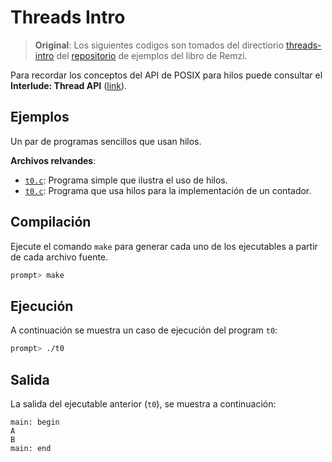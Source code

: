 # Threads Intro

> **Original**: Los siguientes codigos son tomados del directiorio [threads-intro](https://github.com/remzi-arpacidusseau/ostep-code/tree/master/threads-intro) del [repositorio](https://github.com/remzi-arpacidusseau/ostep-code/tree/master) de ejemplos del libro de Remzi.

Para recordar los conceptos del API de POSIX para hilos puede consultar el **Interlude: Thread API** ([link](https://pages.cs.wisc.edu/~remzi/OSTEP/threads-api.pdf)).

## Ejemplos 

Un par de programas sencillos que usan hilos.

**Archivos relvandes**:
- [`t0.c`](t0.c): Programa simple que ilustra el uso de hilos.
- [`t0.c`](t1.c): Programa que usa hilos para la implementación de un contador.

## Compilación

Ejecute el comando `make` para generar cada uno de los ejecutables a partir de cada archivo fuente. 

```sh
prompt> make
```

## Ejecución

A continuación se muestra un caso de ejecución del program `t0`:

```sh
prompt> ./t0
```

## Salida

La salida del ejecutable anterior (`t0`), se muestra a continuación:

```
main: begin
A
B
main: end
```



